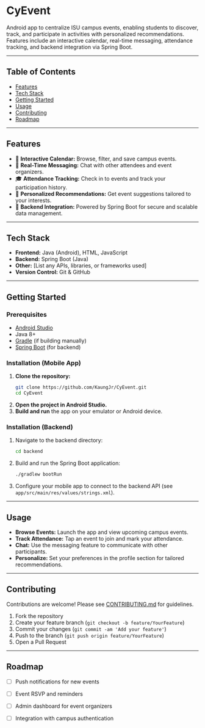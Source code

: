 # CyEvent

Android app to centralize ISU campus events, enabling students to discover, track, and participate in activities with personalized recommendations. Features include an interactive calendar, real-time messaging, attendance tracking, and backend integration via Spring Boot.

---

## Table of Contents

- [Features](#features)
- [Tech Stack](#tech-stack)
- [Getting Started](#getting-started)
- [Usage](#usage)
- [Contributing](#contributing)
- [Roadmap](#roadmap)

---

## Features

- 📅 **Interactive Calendar:** Browse, filter, and save campus events.
- 💬 **Real-Time Messaging:** Chat with other attendees and event organizers.
- 🎓 **Attendance Tracking:** Check in to events and track your participation history.
- 🌟 **Personalized Recommendations:** Get event suggestions tailored to your interests.
- 🔗 **Backend Integration:** Powered by Spring Boot for secure and scalable data management.

---

## Tech Stack

- **Frontend:** Java (Android), HTML, JavaScript
- **Backend:** Spring Boot (Java)
- **Other:** [List any APIs, libraries, or frameworks used]
- **Version Control:** Git & GitHub

---

## Getting Started

### Prerequisites

- [Android Studio](https://developer.android.com/studio)
- Java 8+
- [Gradle](https://gradle.org/) (if building manually)
- [Spring Boot](https://spring.io/projects/spring-boot) (for backend)

### Installation (Mobile App)

1. **Clone the repository:**
    ```sh
    git clone https://github.com/KaungJr/CyEvent.git
    cd CyEvent
    ```
2. **Open the project in Android Studio.**
3. **Build and run** the app on your emulator or Android device.

### Installation (Backend)

1. Navigate to the backend directory:
    ```sh
    cd backend
    ```
2. Build and run the Spring Boot application:
    ```sh
    ./gradlew bootRun
    ```
3. Configure your mobile app to connect to the backend API (see `app/src/main/res/values/strings.xml`).

---

## Usage

- **Browse Events:** Launch the app and view upcoming campus events.
- **Track Attendance:** Tap an event to join and mark your attendance.
- **Chat:** Use the messaging feature to communicate with other participants.
- **Personalize:** Set your preferences in the profile section for tailored recommendations.

---

## Contributing

Contributions are welcome! Please see [CONTRIBUTING.md](CONTRIBUTING.md) for guidelines.

1. Fork the repository
2. Create your feature branch (`git checkout -b feature/YourFeature`)
3. Commit your changes (`git commit -am 'Add your feature'`)
4. Push to the branch (`git push origin feature/YourFeature`)
5. Open a Pull Request

---

## Roadmap

- [ ] Push notifications for new events
- [ ] Event RSVP and reminders
- [ ] Admin dashboard for event organizers
- [ ] Integration with campus authentication

